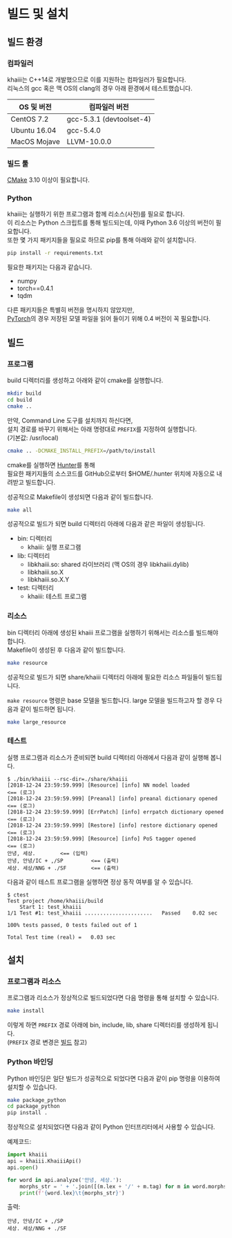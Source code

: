 빌드 및 설치
============

빌드 환경
---------

### 컴파일러
khaiii는 C++14로 개발했으므로 이를 지원하는 컴파일러가 필요합니다.  
리눅스의 gcc 혹은 맥 OS의 clang의 경우 아래 환경에서 테스트했습니다.

OS 및 버전   | 컴파일러 버전
-------------|--------------
CentOS 7.2   | gcc-5.3.1 (devtoolset-4)
Ubuntu 16.04 | gcc-5.4.0
MacOS Mojave | LLVM-10.0.0


### 빌드 툴
[CMake](https://cmake.org/) 3.10 이상이 필요합니다.


### Python
khaiii는 실행하기 위한 프로그램과 함께 리소스(사전)를 필요로 합니다.  
이 리소스는 Python 스크립트를 통해 빌드되는데, 이때 Python 3.6 이상의 버전이 필요합니다.  
또한 몇 가지 패키지들을 필요로 하므로 pip를 통해 아래와 같이 설치합니다.

```bash
pip install -r requirements.txt
```

필요한 패키지는 다음과 같습니다.
* numpy
* torch==0.4.1
* tqdm

다른 패키지들은 특별히 버전을 명시하지 않았지만,  
[PyTorch](https://pytorch.org/)의 경우 저장된 모델 파일을 읽어 들이기 위해 0.4 버전이 꼭 필요합니다.



빌드
----

### 프로그램
build 디렉터리를 생성하고 아래와 같이 cmake를 실행합니다.

```bash
mkdir build
cd build
cmake ..
```

만약, Command Line 도구를 설치까지 하신다면,  
설치 경로를 바꾸기 위해서는 아래 명령대로 `PREFIX`를 지정하여 실행합니다.  
(기본값: /usr/local)
```bash
cmake .. -DCMAKE_INSTALL_PREFIX=/path/to/install
```

cmake를 실행하면 [Hunter](https://github.com/ruslo/hunter)를 통해  
필요한 패키지들의 소스코드를 GitHub으로부터 $HOME/.hunter 위치에 자동으로 내려받고 빌드합니다.

성공적으로 Makefile이 생성되면 다음과 같이 빌드합니다.

```bash
make all
```

성공적으로 빌드가 되면 build 디렉터리 아래에 다음과 같은 파일이 생성됩니다.

* bin: 디렉터리
  - khaiii: 실행 프로그램
* lib: 디렉터리
  - libkhaiii.so: shared 라이브러리 (맥 OS의 경우 libkhaiii.dylib)
  - libkhaiii.so.X
  - libkhaiii.so.X.Y
* test: 디렉터리
  - khaiii: 테스트 프로그램


### 리소스
bin 디렉터리 아래에 생성된 khaiii 프로그램을 실행하기 위해서는 리소스를 빌드해야 합니다.  
Makefile이 생성된 후 다음과 같이 빌드합니다.

```bash
make resource
```

성공적으로 빌드가 되면 share/khaiii 디렉터리 아래에 필요한 리소스 파일들이 빌드됩니다.

`make resource` 명령은 base 모델을 빌드합니다. large 모델을 빌드하고자 할 경우 다음과 같이 빌드하면 됩니다.

```bash
make large_resource
```


### 테스트
실행 프로그램과 리소스가 준비되면 build 디렉터리 아래에서 다음과 같이 실행해 봅니다.

```
$ ./bin/khaiii --rsc-dir=./share/khaiii
[2018-12-24 23:59:59.999] [Resource] [info] NN model loaded                   <== (로그)
[2018-12-24 23:59:59.999] [Preanal] [info] preanal dictionary opened          <== (로그)
[2018-12-24 23:59:59.999] [ErrPatch] [info] errpatch dictionary opened        <== (로그)
[2018-12-24 23:59:59.999] [Restore] [info] restore dictionary opened          <== (로그)
[2018-12-24 23:59:59.999] [Resource] [info] PoS tagger opened                 <== (로그)
안녕, 세상.        <== (입력)
안녕,	안녕/IC + ,/SP         <== (출력)
세상.	세상/NNG + ./SF        <== (출력)

```

다음과 같이 테스트 프로그램을 실행하면 정상 동작 여부를 알 수 있습니다.

```
$ ctest
Test project /home/khaiii/build
    Start 1: test_khaiii
1/1 Test #1: test_khaiii ......................   Passed    0.02 sec

100% tests passed, 0 tests failed out of 1

Total Test time (real) =   0.03 sec
```



설치
----

### 프로그램과 리소스
프로그램과 리소스가 정상적으로 빌드되었다면 다음 명령을 통해 설치할 수 있습니다.

```bash
make install
```

이렇게 하면 `PREFIX` 경로 아래에 bin, include, lib, share 디렉터리를 생성하게 됩니다.  
(`PREFIX` 경로 변경은 [빌드](#빌드) 참고)


### Python 바인딩
Python 바인딩은 일단 빌드가 성공적으로 되었다면 다음과 같이 pip 명령을 이용하여 설치할 수 있습니다.

```bash
make package_python
cd package_python
pip install .
```

정상적으로 설치되었다면 다음과 같이 Python 인터프리터에서 사용할 수 있습니다.

예제코드: 
```python
import khaiii
api = khaiii.KhaiiiApi()
api.open()

for word in api.analyze('안녕, 세상.'):
    morphs_str = ' + '.join([(m.lex + '/' + m.tag) for m in word.morphs])
    print(f'{word.lex}\t{morphs_str}')
```
출력: 
```
안녕,	안녕/IC + ,/SP
세상.	세상/NNG + ./SF
```
